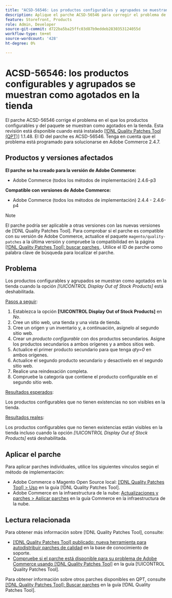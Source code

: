 ```yaml
---
title: "ACSD-56546: Los productos configurables y agrupados se muestran como agotados en la tienda"
description: Aplique el parche ACSD-56546 para corregir el problema de Adobe Commerce en el que los productos configurables y del paquete se muestran como agotados en la tienda cuando la opción de configuración *[!UICONTROL Display Out of Stock Products]* está deshabilitada.
feature: Storefront, Products
role: Admin, Developer
source-git-commit: d722ba5ba25ffc03d87b9eddeb2830353124055d
workflow-type: tm+mt
source-wordcount: '428'
ht-degree: 0%

---
```


# ACSD-56546: los productos configurables y agrupados se muestran como agotados en la tienda

El parche ACSD-56546 corrige el problema en el que los productos configurables y del paquete se muestran como agotados en la tienda. Esta revisión está disponible cuando está instalado [[!DNL Quality Patches Tool (QPT)]](https://experienceleague.adobe.com/en/docs/commerce-knowledge-base/kb/announcements/commerce-announcements/magento-quality-patches-released-new-tool-to-self-serve-quality-patches) 1.1.48. El ID del parche es ACSD-56546. Tenga en cuenta que el problema está programado para solucionarse en Adobe Commerce 2.4.7.

## Productos y versiones afectados

**El parche se ha creado para la versión de Adobe Commerce:**

* Adobe Commerce (todos los métodos de implementación) 2.4.6-p3

**Compatible con versiones de Adobe Commerce:**

* Adobe Commerce (todos los métodos de implementación) 2.4.4 - 2.4.6-p4

>[!NOTE]
>
>El parche podría ser aplicable a otras versiones con las nuevas versiones de [!DNL Quality Patches Tool]. Para comprobar si el parche es compatible con su versión de Adobe Commerce, actualice el paquete `magento/quality-patches` a la última versión y compruebe la compatibilidad en la página [[!DNL Quality Patches Tool]: buscar parches ](https://experienceleague.adobe.com/tools/commerce-quality-patches/index.html). Utilice el ID de parche como palabra clave de búsqueda para localizar el parche.

## Problema

Los productos configurables y agrupados se muestran como agotados en la tienda cuando la opción *[!UICONTROL Display Out of Stock Products]* está deshabilitada.

<u>Pasos a seguir</u>:

1. Establezca la opción **[!UICONTROL Display Out of Stock Products]** en *No*.
1. Cree un sitio web, una tienda y una vista de tienda.
1. Cree un origen y un inventario y, a continuación, asígnelo al segundo sitio web.
1. Crear un *producto configurable* con dos productos secundarios. Asigne los productos secundarios a ambos orígenes y a ambos sitios web.
1. Actualice el primer producto secundario para que tenga *qty=0* en ambos orígenes.
1. Actualice el segundo producto secundario y desactívelo en el segundo sitio web.
1. Realice una reindexación completa.
1. Compruebe la categoría que contiene el producto configurable en el segundo sitio web.

<u>Resultados esperados</u>:

Los productos configurables que no tienen existencias no son visibles en la tienda.

<u>Resultados reales</u>:

Los productos configurables que no tienen existencias están visibles en la tienda incluso cuando la opción *[!UICONTROL Display Out of Stock Products]* está deshabilitada.

## Aplicar el parche

Para aplicar parches individuales, utilice los siguientes vínculos según el método de implementación:

* Adobe Commerce o Magento Open Source local: [[!DNL Quality Patches Tool] > Uso](https://experienceleague.adobe.com/docs/commerce-operations/tools/quality-patches-tool/usage.html) en la guía [!DNL Quality Patches Tool].
* Adobe Commerce en la infraestructura de la nube: [Actualizaciones y parches > Aplicar parches](https://experienceleague.adobe.com/docs/commerce-cloud-service/user-guide/develop/upgrade/apply-patches.html) en la guía Commerce en la infraestructura de la nube.

## Lectura relacionada

Para obtener más información sobre [!DNL Quality Patches Tool], consulte:

* [[!DNL Quality Patches Tool] publicado: nueva herramienta para autodistribuir parches de calidad](https://experienceleague.adobe.com/en/docs/commerce-knowledge-base/kb/announcements/commerce-announcements/magento-quality-patches-released-new-tool-to-self-serve-quality-patches) en la base de conocimiento de soporte.
* [Compruebe si el parche está disponible para su problema de Adobe Commerce usando [!DNL Quality Patches Tool]](/help/tools/quality-patches-tool/patches-available-in-qpt/check-patch-for-magento-issue-with-magento-quality-patches.md) en la guía [!UICONTROL Quality Patches Tool].


Para obtener información sobre otros parches disponibles en QPT, consulte [[!DNL Quality Patches Tool]: Buscar parches](https://experienceleague.adobe.com/tools/commerce-quality-patches/index.html) en la guía [!DNL Quality Patches Tool].

